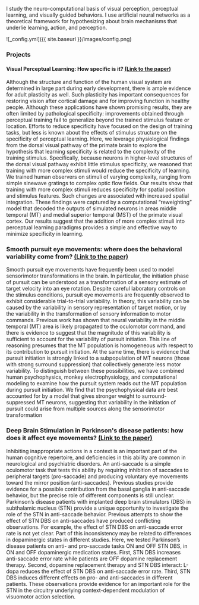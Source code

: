 
I study the neuro-computational basis of visual perception, perceptual learning, and visually guided behaviors. I use artificial neural networks as a theoretical framework for hypothesizing about brain mechanisms that underlie learning, action, and perception. 

![_config.yml]({{ site.baseurl }}/images/config.png)

### Projects

#### Visual Perceptual Learning: How specific is it? [(Link to the paper)](https://doi.org/10.1167/jov.20.6.13)

Although the structure and function of the human visual system are determined in large part during early development, there is ample evidence for adult plasticity as well. Such plasticity has important consequences for restoring vision after cortical damage and for improving function in healthy people. Although these applications have shown promising results, they are often limited by pathological specificity: improvements obtained through perceptual training fail to generalize beyond the trained stimulus feature or location. Efforts to reduce specificity have focused on the design of training tasks, but less is known about the effects of stimulus structure on the specificity of perceptual learning. Here, we leverage physiological findings from the dorsal visual pathway of the primate brain to explore the hypothesis that learning specificity is related to the complexity of the training stimulus. Specifically, because neurons in higher-level structures of the dorsal visual pathway exhibit little stimulus specificity, we reasoned that training with more complex stimuli would reduce the specificity of learning. We trained human observers on stimuli of varying complexity, ranging from simple sinewave gratings to complex optic flow fields. Our results show that training with more complex stimuli reduces specificity for spatial position and stimulus features. Such changes are associated with increased spatial integration. These findings were captured by a computational “reweighting” model that decoded the outputs of simulated neurons in areas middle temporal (MT) and medial superior temporal (MST) of the primate visual cortex. Our results suggest that the addition of more complex stimuli into perceptual learning paradigms provides a simple and effective way to minimize specificity in learning.



### Smooth pursuit eye movements: where does the behavioral variability come from? [(Link to the paper)](https://doi.org/10.12688/mniopenres.12806.2)

Smooth pursuit eye movements have frequently been used to model sensorimotor transformations in the brain. In particular, the initiation phase of pursuit can be understood as a transformation of a sensory estimate of target velocity into an eye rotation. Despite careful laboratory controls on the stimulus conditions, pursuit eye movements are frequently observed to exhibit considerable trial-to-trial variability. In theory, this variability can be caused by the variability in sensory representation of target motion, or by the variability in the transformation of sensory information to motor commands. Previous work has shown that neural variability in the middle temporal (MT) area is likely propagated to the oculomotor command, and there is evidence to suggest that the magnitude of this variability is sufficient to account for the variability of pursuit initiation. This line of reasoning presumes that the MT population is homogeneous with respect to its contribution to pursuit initiation.  At the same time, there is evidence that pursuit initiation is strongly linked to a subpopulation of MT neurons (those with strong surround suppression) that collectively generate less motor variability. To distinguish between these possibilities, we have combined human psychophysics, monkey electrophysiology, and computational modeling to examine how the pursuit system reads out the MT population during pursuit initiation. We find that the psychophysical data are best accounted for by a model that gives stronger weight to surround-suppressed MT neurons, suggesting that variability in the initiation of pursuit could arise from multiple sources along the sensorimotor transformation

### Deep Brain Stimulation in Parkinson's disease patients: how does it affect eye movements? [(Link to the paper)](https://doi.org/10.1038/s41598-020-61572-4)

Inhibiting inappropriate actions in a context is an important part of the human cognitive repertoire, and deficiencies in this ability are common in neurological and psychiatric disorders. An anti-saccade is a simple oculomotor task that tests this ability by requiring inhibition of saccades to peripheral targets (pro-saccade) and producing voluntary eye movements toward the mirror position (anti-saccades). Previous studies provide evidence for a possible contribution from the basal ganglia in anti-saccade behavior, but the precise role of different components is still unclear. Parkinson’s disease patients with implanted deep brain stimulators (DBS) in subthalamic nucleus (STN) provide a unique opportunity to investigate the role of the STN in anti-saccade behavior. Previous attempts to show the effect of STN DBS on anti-saccades have produced conflicting observations. For example, the effect of STN DBS on anti-saccade error rate is not yet clear. Part of this inconsistency may be related to differences in dopaminergic states in different studies. Here, we tested Parkinson’s disease patients on anti- and pro-saccade tasks ON and OFF STN DBS, in ON and OFF dopaminergic medication states. First, STN DBS increases anti-saccade error rate while patients are OFF dopamine replacement therapy. Second, dopamine replacement therapy and STN DBS interact: L-dopa reduces the effect of STN DBS on anti-saccade error rate. Third, STN DBS induces different effects on pro- and anti-saccades in different patients. These observations provide evidence for an important role for the STN in the circuitry underlying context-dependent modulation of visuomotor action selection.
